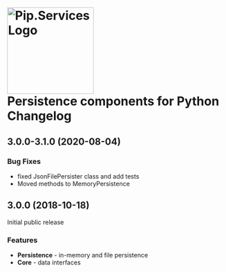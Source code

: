 # <img src="https://uploads-ssl.webflow.com/5ea5d3315186cf5ec60c3ee4/5edf1c94ce4c859f2b188094_logo.svg" alt="Pip.Services Logo" width="200"> <br/> Persistence components for Python Changelog

## <a name="3.0.0-3.1.0"></a> 3.0.0-3.1.0 (2020-08-04)

### Bug Fixes
* fixed JsonFilePersister class and add tests
* Moved methods to MemoryPersistence

## <a name="3.0.0"></a> 3.0.0 (2018-10-18)

Initial public release

### Features
- **Persistence** - in-memory and file persistence
- **Core** - data interfaces

